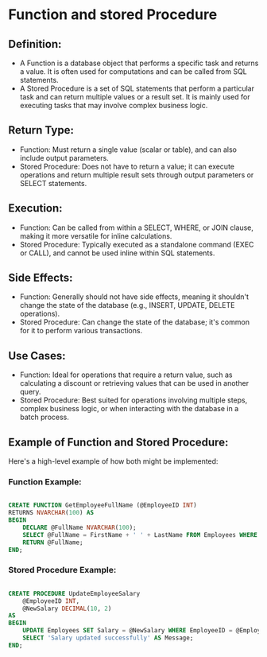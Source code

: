# Function and stored Procedure

## Definition:
- A Function is a database object that performs a specific task and returns a value. It is often used for computations and can be called from SQL statements.
- A Stored Procedure is a set of SQL statements that perform a particular task and can return multiple values or a result set. It is mainly used for executing tasks that may involve complex business logic.

## Return Type:
- Function: Must return a single value (scalar or table), and can also include output parameters.
- Stored Procedure: Does not have to return a value; it can execute operations and return multiple result sets through output parameters or SELECT statements.

## Execution:
- Function: Can be called from within a SELECT, WHERE, or JOIN clause, making it more versatile for inline calculations.
- Stored Procedure: Typically executed as a standalone command (EXEC or CALL), and cannot be used inline within SQL statements.

## Side Effects:
- Function: Generally should not have side effects, meaning it shouldn't change the state of the database (e.g., INSERT, UPDATE, DELETE operations).
- Stored Procedure: Can change the state of the database; it's common for it to perform various transactions.

## Use Cases:
- Function: Ideal for operations that require a return value, such as calculating a discount or retrieving values that can be used in another query.
- Stored Procedure: Best suited for operations involving multiple steps, complex business logic, or when interacting with the database in a batch process.

## Example of Function and Stored Procedure:

Here's a high-level example of how both might be implemented:

### Function Example:

```sql

CREATE FUNCTION GetEmployeeFullName (@EmployeeID INT)
RETURNS NVARCHAR(100) AS
BEGIN
    DECLARE @FullName NVARCHAR(100);
    SELECT @FullName = FirstName + ' ' + LastName FROM Employees WHERE EmployeeID = @EmployeeID;
    RETURN @FullName;
END;
```

### Stored Procedure Example:

```sql

CREATE PROCEDURE UpdateEmployeeSalary
    @EmployeeID INT,
    @NewSalary DECIMAL(10, 2)
AS
BEGIN
    UPDATE Employees SET Salary = @NewSalary WHERE EmployeeID = @EmployeeID;
    SELECT 'Salary updated successfully' AS Message;
END;
```